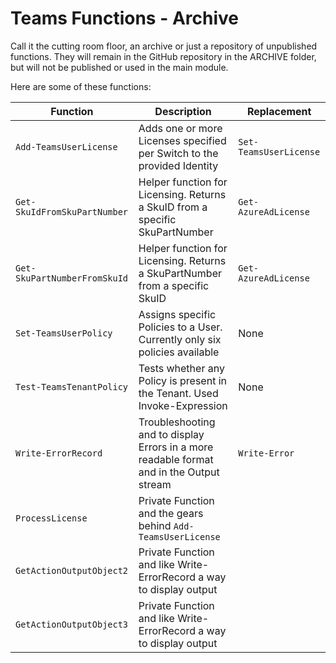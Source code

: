 # Teams Functions - Archive

Call it the cutting room floor, an archive or just a repository of unpublished functions.
They will remain in the GitHub repository in the ARCHIVE folder, but will not be published or used in the main module.

Here are some of these functions:

| Function                        | Description                                                                                          | Replacement            |
| ------------------------------- | ---------------------------------------------------------------------------------------------------- | ---------------------- |
| `Add-TeamsUserLicense`          | Adds one or more Licenses specified per Switch to the provided Identity                              | `Set-TeamsUserLicense` |
| `Get-SkuIdFromSkuPartNumber`    | Helper function for Licensing. Returns a SkuID from a specific SkuPartNumber                         | `Get-AzureAdLicense`   |
| `Get-SkuPartNumberFromSkuId`    | Helper function for Licensing. Returns a SkuPartNumber from a specific SkuID                         |  `Get-AzureAdLicense`  |
| `Set-TeamsUserPolicy`           | Assigns specific Policies to a User. Currently only six policies available                           | None                   |
| `Test-TeamsTenantPolicy`        | Tests whether any Policy is present in the Tenant. Used Invoke-Expression                            | None                   |
| `Write-ErrorRecord`             | Troubleshooting and to display Errors in a more readable format and in the Output stream             | `Write-Error`          |
| `ProcessLicense`                | Private Function and the gears behind `Add-TeamsUserLicense`                                         |                        |
| `GetActionOutputObject2`        | Private Function and like Write-ErrorRecord a way to display output                                  |                        |
| `GetActionOutputObject3`        | Private Function and like Write-ErrorRecord a way to display output                                  |                        |


